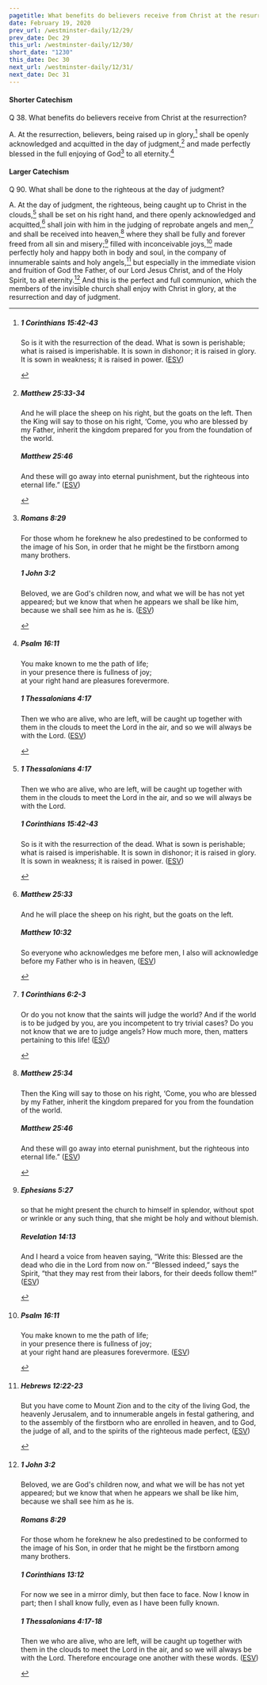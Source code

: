 ```yaml
---
pagetitle: What benefits do believers receive from Christ at the resurrection?
date: February 19, 2020
prev_url: /westminster-daily/12/29/
prev_date: Dec 29
this_url: /westminster-daily/12/30/
short_date: "1230"
this_date: Dec 30
next_url: /westminster-daily/12/31/
next_date: Dec 31
---
```


#### Shorter Catechism

<span class="q">Q 38.</span> What benefits do believers receive from Christ at the resurrection?

<span class="q">A.</span> At the resurrection, believers, being raised up in glory,[^fnref:wsc1] shall be openly acknowledged and acquitted in the day of judgment,[^fnref:wsc2] and made perfectly blessed in the full enjoying of God[^fnref:wsc3] to all eternity.[^fnref:wsc4]


[^fnref:wsc1]: <div class="esv"><h5>1 Corinthians 15:42-43</h5> <div class="esv-text"><p id="p46015042.01-1">So is it with the resurrection of the dead. What is sown is perishable; what is raised is imperishable. It is sown in dishonor; it is raised in glory. It is sown in weakness; it is raised in power.  (<a href="http://www.esv.org" class="copyright">ESV</a>)</p> </div> </div>

[^fnref:wsc2]: <div class="esv"><h5>Matthew 25:33-34</h5> <div class="esv-text"><p id="p40025033.01-1"><span class="woc">And he will place the sheep on his right, but the goats on the left.</span> <span class="woc">Then the King will say to those on his right, &#8216;Come, you who are blessed by my Father, inherit the kingdom prepared for you from the foundation of the world.</span></p> </div><h5>Matthew 25:46</h5> <div class="esv-text"><p id="p40025046.01-2"><span class="woc">And these will go away into eternal punishment, but the righteous into eternal life.&#8221;</span>  (<a href="http://www.esv.org" class="copyright">ESV</a>)</p> </div> </div>

[^fnref:wsc3]: <div class="esv"><h5>Romans 8:29</h5> <div class="esv-text"><p id="p45008029.01-1">For those whom he foreknew he also predestined to be conformed to the image of his Son, in order that he might be the firstborn among many brothers.</p> </div><h5>1 John 3:2</h5> <div class="esv-text"><p id="p62003002.01-2">Beloved, we are God's children now, and what we will be has not yet appeared; but we know that when he appears we shall be like him, because we shall see him as he is.  (<a href="http://www.esv.org" class="copyright">ESV</a>)</p> </div> </div>

[^fnref:wsc4]: <div class="esv"><h5>Psalm 16:11</h5> <div class="esv-text"><div class="block-indent"> <p class="line-group" id="p19016011.01-1">You make known to me the path of life;<br /> <span class="indent"></span>in your presence there is fullness of joy;<br /> <span class="indent"></span>at your right hand are pleasures forevermore.</p> </div> </div><h5>1 Thessalonians 4:17</h5> <div class="esv-text"><p id="p52004017.01-2">Then we who are alive, who are left, will be caught up together with them in the clouds to meet the Lord in the air, and so we will always be with the Lord.  (<a href="http://www.esv.org" class="copyright">ESV</a>)</p> </div> </div>


#### Larger Catechism

<span class="q">Q 90.</span> What shall be done to the righteous at the day of judgment?

<span class="q">A.</span> At the day of judgment, the righteous, being caught up to Christ in the clouds,[^fnref:wlc1] shall be set on his right hand, and there openly acknowledged and acquitted,[^fnref:wlc2] shall join with him in the judging of reprobate angels and men,[^fnref:wlc3] and shall be received into heaven,[^fnref:wlc4] where they shall be fully and forever freed from all sin and misery;[^fnref:wlc5] filled with inconceivable joys,[^fnref:wlc6] made perfectly holy and happy both in body and soul, in the company of innumerable saints and holy angels,[^fnref:wlc7] but especially in the immediate vision and fruition of God the Father, of our Lord Jesus Christ, and of the Holy Spirit, to all eternity.[^fnref:wlc8] And this is the perfect and full communion, which the members of the invisible church shall enjoy with Christ in glory, at the resurrection and day of judgment.


[^fnref:wlc1]: <div class="esv"><h5>1 Thessalonians 4:17</h5> <div class="esv-text"><p id="p52004017.01-1">Then we who are alive, who are left, will be caught up together with them in the clouds to meet the Lord in the air, and so we will always be with the Lord.</p> </div><h5>1 Corinthians 15:42-43</h5> <div class="esv-text"><p id="p46015042.01-2">So is it with the resurrection of the dead. What is sown is perishable; what is raised is imperishable. It is sown in dishonor; it is raised in glory. It is sown in weakness; it is raised in power.  (<a href="http://www.esv.org" class="copyright">ESV</a>)</p> </div> </div>

[^fnref:wlc2]: <div class="esv"><h5>Matthew 25:33</h5> <div class="esv-text"><p id="p40025033.01-1"><span class="woc">And he will place the sheep on his right, but the goats on the left.</span></p> </div><h5>Matthew 10:32</h5> <div class="esv-text"><p id="p40010032.01-2"><span class="woc">So everyone who acknowledges me before men, I also will acknowledge before my Father who is in heaven,</span>  (<a href="http://www.esv.org" class="copyright">ESV</a>)</p> </div> </div>

[^fnref:wlc3]: <div class="esv"><h5>1 Corinthians 6:2-3</h5> <div class="esv-text"><p id="p46006002.01-1">Or do you not know that the saints will judge the world? And if the world is to be judged by you, are you incompetent to try trivial cases? Do you not know that we are to judge angels? How much more, then, matters pertaining to this life!  (<a href="http://www.esv.org" class="copyright">ESV</a>)</p> </div> </div>

[^fnref:wlc4]: <div class="esv"><h5>Matthew 25:34</h5> <div class="esv-text"><p id="p40025034.01-1"><span class="woc">Then the King will say to those on his right, &#8216;Come, you who are blessed by my Father, inherit the kingdom prepared for you from the foundation of the world.</span></p> </div><h5>Matthew 25:46</h5> <div class="esv-text"><p id="p40025046.01-2"><span class="woc">And these will go away into eternal punishment, but the righteous into eternal life.&#8221;</span>  (<a href="http://www.esv.org" class="copyright">ESV</a>)</p> </div> </div>

[^fnref:wlc5]: <div class="esv"><h5>Ephesians 5:27</h5> <div class="esv-text"><p id="p49005027.01-1">so that he might present the church to himself in splendor, without spot or wrinkle or any such thing, that she might be holy and without blemish.</p> </div><h5>Revelation 14:13</h5> <div class="esv-text"><p id="p66014013.01-2">And I heard a voice from heaven saying, &#8220;Write this: Blessed are the dead who die in the Lord from now on.&#8221; &#8220;Blessed indeed,&#8221; says the Spirit, &#8220;that they may rest from their labors, for their deeds follow them!&#8221;  (<a href="http://www.esv.org" class="copyright">ESV</a>)</p> </div> </div>

[^fnref:wlc6]: <div class="esv"><h5>Psalm 16:11</h5> <div class="esv-text"><div class="block-indent"> <p class="line-group" id="p19016011.01-1">You make known to me the path of life;<br /> <span class="indent"></span>in your presence there is fullness of joy;<br /> <span class="indent"></span>at your right hand are pleasures forevermore.  (<a href="http://www.esv.org" class="copyright">ESV</a>)</p> </div> </div> </div>

[^fnref:wlc7]: <div class="esv"><h5>Hebrews 12:22-23</h5> <div class="esv-text"><p id="p58012022.01-1">But you have come to Mount Zion and to the city of the living God, the heavenly Jerusalem, and to innumerable angels in festal gathering, and to the assembly of the firstborn who are enrolled in heaven, and to God, the judge of all, and to the spirits of the righteous made perfect,  (<a href="http://www.esv.org" class="copyright">ESV</a>)</p> </div> </div>

[^fnref:wlc8]: <div class="esv"><h5>1 John 3:2</h5> <div class="esv-text"><p id="p62003002.01-1">Beloved, we are God's children now, and what we will be has not yet appeared; but we know that when he appears we shall be like him, because we shall see him as he is.</p> </div><h5>Romans 8:29</h5> <div class="esv-text"><p id="p45008029.01-2">For those whom he foreknew he also predestined to be conformed to the image of his Son, in order that he might be the firstborn among many brothers.</p> </div><h5>1 Corinthians 13:12</h5> <div class="esv-text"><p id="p46013012.01-3">For now we see in a mirror dimly, but then face to face. Now I know in part; then I shall know fully, even as I have been fully known.</p> </div><h5>1 Thessalonians 4:17-18</h5> <div class="esv-text"><p id="p52004017.01-4">Then we who are alive, who are left, will be caught up together with them in the clouds to meet the Lord in the air, and so we will always be with the Lord. Therefore encourage one another with these words.  (<a href="http://www.esv.org" class="copyright">ESV</a>)</p> </div> </div>

